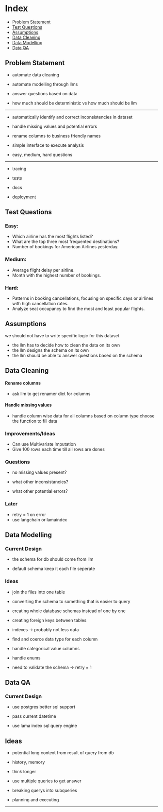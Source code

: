 # Index

- [Problem Statement](#problem-statement)
- [Test Questions](#test-questions)
- [Assumptions](#assumptions)
- [Data Cleaning](#data-cleaning)
- [Data Modelling](#data-modelling)
- [Data QA](#data-qa)

## Problem Statement

- automate data cleaning

- automate modelling through llms

- answer questions based on data

- how much should be deterministic vs how much should be llm

---

- automatically identify and correct inconsistencies in dataset

- handle missing values and potential errors

- rename columns to business friendly names

- simple interface to execute analysis

- easy, medium, hard questions

---

- tracing

- tests

- docs

- deployment

## Test Questions

### Easy:

- Which airline has the most flights listed?
- What are the top three most frequented destinations?
- Number of bookings for American Airlines yesterday.

### Medium:

- Average flight delay per airline.
- Month with the highest number of bookings.

### Hard:

- Patterns in booking cancellations, focusing on specific days or airlines with high cancellation rates.
- Analyze seat occupancy to find the most and least popular flights.

## Assumptions

we should not have to write specific logic for this dataset

- the llm has to decide how to clean the data on its own
- the llm designs the schema on its own
- the llm should be able to answer questions based on the schema

## Data Cleaning

#### Rename columns

- ask llm to get renamer dict for columns

#### Handle missing values

- handle column wise data for all columns based on column type choose the function to fill data

### Improvements/Ideas

- Can use Multivariate Imputation
- Give 100 rows each time till all rows are dones

### Questions

- no missing values present?

- what other inconsistancies?

- what other potential errors?

### Later

- retry = 1 on error
- use langchain or lamaindex

## Data Modelling

### Current Design

- the schema for db should come from llm

- default schema keep it each file seperate

### Ideas

- join the files into one table

- converting the schema to something that is easier to query

- creating whole database schemas instead of one by one

- creating foreign keys between tables

- indexes -> probably not less data

- find and coerce data type for each column

- handle categorical value columns

- handle enums

- need to validate the schema -> retry = 1

## Data QA

### Current Design

- use postgres better sql support

- pass current datetime

- use lama index sql query engine

## Ideas

- potential long context from result of query from db

- history, memory

- think longer

- use multiple queries to get answer

- breaking querys into subqueries

- planning and executing

---
